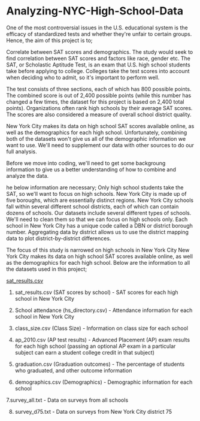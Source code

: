 # Analyzing-NYC-High-School-Data
One of the most controversial issues in the U.S. educational system is the efficacy of standardized tests and whether they're unfair to certain groups. Hence, the aim of this project is to;

Correlate between SAT scores and demographics. The study would seek to find correlation between SAT scores and factors like race, gender etc.
The SAT, or Scholastic Aptitude Test, is an exam that U.S. high school students take before applying to college. Colleges take the test scores into account when deciding who to admit, so it's important to perform well.

The test consists of three sections, each of which has 800 possible points. The combined score is out of 2,400 possible points (while this number has changed a few times, the dataset for this project is based on 2,400 total points). Organizations often rank high schools by their average SAT scores. The scores are also considered a measure of overall school district quality.

New York City makes its data on high school SAT scores available online, as well as the demographics for each high school. Unfortunately, combining both of the datasets won't give us all of the demographic information we want to use. We'll need to supplement our data with other sources to do our full analysis.

Before we move into coding, we'll need to get some backgroung information to give us a better understanding of how to combine and analyze the data.

he below information are necessary;
Only high school students take the SAT, so we'll want to focus on high schools.
New York City is made up of five boroughs, which are essentially distinct regions.
New York City schools fall within several different school districts, each of which can contain dozens of schools.
Our datasets include several different types of schools. We'll need to clean them so that we can focus on high schools only.
Each school in New York City has a unique code called a DBN or district borough number.
Aggregating data by district allows us to use the district mapping data to plot district-by-district differences.

The focus of this study is narrowed on high schools in New York City
New York City makes its data on high school SAT scores available online, as well as the demographics for each high school. Below are the information to all the datasets used in this project;

[sat_results.csv](https://data.cityofnewyork.us/Education/2010-AP-College-Board-School-Level-Results/itfs-ms3e)

1. sat_results.csv (SAT scores by school) - SAT scores for each high school in New York City

2. School attendance (hs_directory.csv) - Attendance information for each school in New York City

3. class_size.csv (Class Size) - Information on class size for each school

4. ap_2010.csv (AP test results) - Advanced Placement (AP) exam results for each high school (passing an optional AP exam in a particular subject can earn a student college credit in that subject)

5. graduation.csv (Graduation outcomes) - The percentage of students who graduated, and other outcome information

6. demographics.csv (Demographics) - Demographic information for each school

7.survey_all.txt - Data on surveys from all schools

8. survey_d75.txt - Data on surveys from New York City district 75
